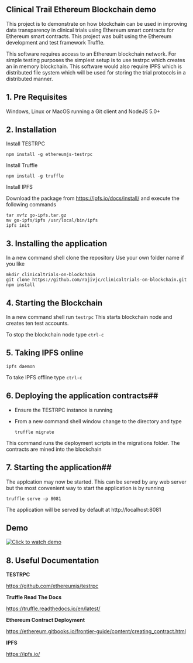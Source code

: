 ## Clinical Trail Ethereum Blockchain demo

This project is to demonstrate on how blockchain can be used in improving data transparency in clinical trials using Ethereum smart contracts for Ethereum smart contracts. 
This project was built using the Ethereum development and test framework Truffle. 

This software requires access to an Ethereum blockchain network. For simple testing purposes the simplest setup
is to use testrpc which creates an in memory blockchain. This software would also require IPFS which is distributed file system which will be used for storing the trial protocols
in a distributed manner.

## 1. Pre Requisites
Windows, Linux or MacOS running a Git client and NodeJS 5.0+


## 2. Installation

Install TESTRPC

    npm install -g ethereumjs-testrpc

Install Truffle
    
    npm install -g truffle


Install IPFS 

Download the package from https://ipfs.io/docs/install/ and execute the following commands

	tar xvfz go-ipfs.tar.gz
	mv go-ipfs/ipfs /usr/local/bin/ipfs
	ipfs init

	
## 3. Installing the application

In a new command shell clone the repository
Use your own folder name if you like
	
	mkdir clinicaltrials-on-blockchain
	git clone https://github.com/rajivjc/clinicaltrials-on-blockchain.git
	npm install

## 4. Starting the Blockchain
In a new command shell run 
	```
	testrpc
	```
This starts blockchain node and creates ten test accounts.

To stop the blockchain node type ```ctrl-c```

## 5. Taking IPFS online

	ipfs daemon

To take IPFS offline type ```ctrl-c```

## 6. Deploying the application contracts##
* Ensure the TESTRPC instance is running

* From a new command shell window change to the directory and type
    ```
    truffle migrate
    ```

This command runs the deployment scripts in the migrations folder. The contracts are mined into the blockchain


## 7. Starting the application##

The applcation may now be started. This can be served by any web server but the most convenient way to start the application is by running
	
	truffle serve -p 8081

The application will be served by default at http://localhost:8081

## Demo

[![Click to watch demo](https://img.youtube.com/vi/JGumTDlrDnE/0.jpg)](https://www.youtube.com/watch?v=JGumTDlrDnE)


## 8. Useful Documentation

**TESTRPC**

https://github.com/ethereumjs/testrpc

**Truffle Read The Docs**

https://truffle.readthedocs.io/en/latest/

**Ethereum Contract Deployment**

https://ethereum.gitbooks.io/frontier-guide/content/creating_contract.html

**IPFS**

https://ipfs.io/
